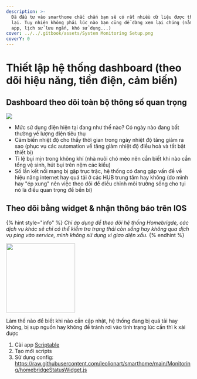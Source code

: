 ```yaml
---
description: >-
  Đã đầu tư vào smarthome chắc chắn bạn sẽ có rất nhiều dữ liệu được thu thập
  lại. Tuy nhiên không phải lúc nào bạn cũng dễ dàng xem lại chúng (nằm ở nhiều
  app, lịch sử lưu ngắn, khó sử dụng...)
cover: ../../.gitbook/assets/System Monitoring Setup.png
coverY: 0
---
```


# Thiết lập hệ thống dashboard (theo dõi hiệu năng, tiền điện, cảm biến)

## Dashboard theo dõi toàn bộ thông số quan trọng

![](https://egg.d.pr/i/zRDjAi.jpg)

* Mức sử dụng điện hiện tại đang như thế nào? Có ngày nào đang bất thường về lượng điện tiêu thụ
* Cảm biến nhiệt độ cho thấy thời gian trong ngày nhiệt độ tăng giảm ra sao (phục vụ các automation về tăng giảm nhiệt độ điều hoà và tắt bật thiết bị)
* Tỉ lệ bụi mịn trong không khí (nhà nuôi chó mèo nên cần biết khi nào cần tổng vệ sinh, hút bụi trên nệm các kiểu)
* Số lần kết nối mạng bị gặp trục trặc, hệ thống có đang gặp vấn đề về hiệu năng internet hay quá tải ở các HUB trung tâm hay không (do mình hay "ép xung" nên việc theo dõi để điều chỉnh môi trường sống cho tụi nó là điều quan trọng để bền bỉ)

## Theo dõi bằng widget & nhận thông báo trên IOS

{% hint style="info" %}
_Chỉ áp dụng để theo dõi hệ thống Homebrigde, các dịch vụ khác sẽ chỉ có thể kiểm tra trạng thái còn sống hay không qua dịch vụ ping vào service, mình không sử dụng vì giao diện xấu._
{% endhint %}

<div align="left">

<img src="https://egg.d.pr/i/kUYfiu.jpg" alt="" width="188">

</div>

Làm thế nào để biết khi nào cần cập nhật, hệ thống đang bị quá tải hay không, bị sụp nguồn hay không để tránh rơi vào tình trạng lúc cần thì k xài được

1. Cài app [Scriptable](https://scriptable.app/)
2. Tạo mới scripts
3. Sử dụng config: https://raw.githubusercontent.com/leolionart/smarthome/main/Monitoring/homebridgeStatusWidget.js
